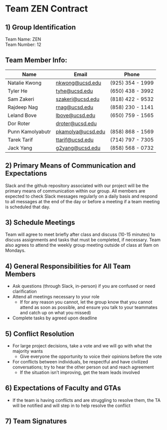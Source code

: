 
# Team ZEN Contract

## 1) Group Identification
Team Name: ZEN <br/>
Team Number: 12

## Team Member Info:

| Name             | Email              | Phone            |
| ---------------- | ------------------ | ---------------- |
| Natalie Kwong    | nkwong@ucsd.edu    | (925) 354 - 1999 |
| Tyler He         | tyhe@ucsd.edu      | (650) 438 - 3992 |
| Sam Zakeri       | szakeri@ucsd.edu   | (818) 422 - 9532 |
| Rajdeep Nag      | rnag@ucsd.edu      | (858) 230 - 1141 |
| Leland Bove      | lbove@ucsd.edu     | (650) 759 - 1565 |
| Dor Roter        | droter@ucsd.edu    |                  | 
| Punn Kamolyabutr | pkamolya@ucsd.edu  | (858) 868 - 1569 |
| Tarek Tarif      | ttarif@ucsd.edu    | (714) 797 - 7305 |
| Jack Yang        | g2yang@ucsd.edu    | (858) 568 - 0732 |

## 2) Primary Means of Communication and Expectations
Slack and the github repository associated with our project will be the primary means of communication within our group. All members are expected to check Slack messages regularly on a daily basis and respond to all messages at the end of the day or before a meeting if a team meeting is scheduled that day. 

## 3) Schedule Meetings
Team will agree to meet briefly after class and discuss (10-15 minutes) to discuss assignments and tasks that must be completed, if necessary. Team also agrees to attend the weekly group meeting outside of class at 9am on Mondays.

## 4) General Responsibilities for All Team Members
- Ask questions (through Slack, in-person) if you are confused or need clarification
- Attend all meetings necessary to your role 
  - If for any reason you cannot, let the group know that you cannot attend as soon as possible, and ensure you talk to your teammates and catch up on what you missed)
- Complete tasks by agreed upon deadline 

## 5) Conflict Resolution
- For large project decisions, take a vote and we will go with what the majority wants
  - Give everyone the opportunity to voice their opinions before the vote
- For conflicts between individuals, be respectful and have civilized conversations; try to hear the other person out and reach agreement
  - If the situation isn’t improving, get the team leads involved

## 6) Expectations of Faculty and GTAs
- If the team is having conflicts and are struggling to resolve them, the TA will be notified and will step in to help resolve the conflict

## 7) Team Signatures

